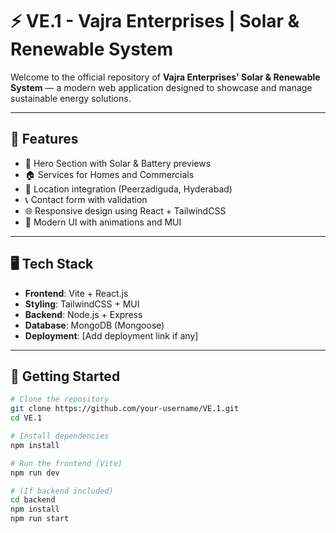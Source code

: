 # ⚡ VE.1 - Vajra Enterprises | Solar & Renewable System

Welcome to the official repository of **Vajra Enterprises' Solar & Renewable System** — a modern web application designed to showcase and manage sustainable energy solutions.

---

## 🌟 Features

- 🔋 Hero Section with Solar & Battery previews
- 🏠 Services for Homes and Commercials
- 📍 Location integration (Peerzadiguda, Hyderabad)
- 📞 Contact form with validation
- 🌐 Responsive design using React + TailwindCSS
- 🎨 Modern UI with animations and MUI

---

## 🖥️ Tech Stack

- **Frontend**: Vite + React.js
- **Styling**: TailwindCSS + MUI
- **Backend**: Node.js + Express
- **Database**: MongoDB (Mongoose)
- **Deployment**: [Add deployment link if any]

---

## 🚀 Getting Started

```bash
# Clone the repository
git clone https://github.com/your-username/VE.1.git
cd VE.1

# Install dependencies
npm install

# Run the frontend (Vite)
npm run dev

# (If backend included)
cd backend
npm install
npm run start

